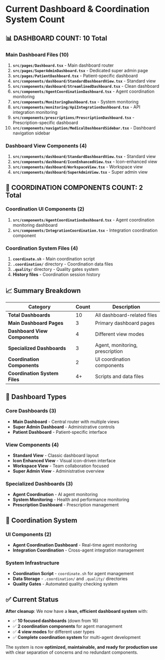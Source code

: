 # Current Dashboard & Coordination System Count

## 📊 **DASHBOARD COUNT: 10 Total**

### **Main Dashboard Files (10)**
1. **`src/pages/Dashboard.tsx`** - Main dashboard router
2. **`src/pages/SuperAdminDashboard.tsx`** - Dedicated super admin page
3. **`src/pages/PatientDashboard.tsx`** - Patient-specific dashboard
4. **`src/components/dashboard/StandardDashboardView.tsx`** - Standard view
5. **`src/components/dashboard/StreamlinedDashboard.tsx`** - Clean dashboard
6. **`src/components/AgentCoordinationDashboard.tsx`** - Agent coordination monitoring
7. **`src/components/MonitoringDashboard.tsx`** - System monitoring
8. **`src/components/monitoring/ApiIntegrationDashboard.tsx`** - API integration monitoring
9. **`src/components/prescriptions/PrescriptionDashboard.tsx`** - Prescription-specific dashboard
10. **`src/components/navigation/MedicalDashboardSidebar.tsx`** - Dashboard navigation sidebar

### **Dashboard View Components (4)**
1. **`src/components/dashboard/StandardDashboardView.tsx`** - Standard view
2. **`src/components/dashboard/IconEnhancedView.tsx`** - Icon-enhanced view
3. **`src/components/dashboard/WorkspaceView.tsx`** - Workspace view
4. **`src/components/dashboard/SuperAdminView.tsx`** - Super admin view

## 🤝 **COORDINATION COMPONENTS COUNT: 2 Total**

### **Coordination UI Components (2)**
1. **`src/components/AgentCoordinationDashboard.tsx`** - Agent coordination monitoring dashboard
2. **`src/components/IntegrationCoordination.tsx`** - Integration coordination component

### **Coordination System Files (4)**
1. **`coordinate.sh`** - Main coordination script
2. **`.coordination/`** directory - Coordination data files
3. **`.quality/`** directory - Quality gates system
4. **History files** - Coordination session history

## 📈 **Summary Breakdown**

| Category | Count | Description |
|----------|-------|-------------|
| **Total Dashboards** | 10 | All dashboard-related files |
| **Main Dashboard Pages** | 3 | Primary dashboard pages |
| **Dashboard View Components** | 4 | Different view modes |
| **Specialized Dashboards** | 3 | Agent, monitoring, prescription |
| **Coordination Components** | 2 | UI coordination components |
| **Coordination System Files** | 4+ | Scripts and data files |

## 🎯 **Dashboard Types**

### **Core Dashboards (3)**
- **Main Dashboard** - Central router with multiple views
- **Super Admin Dashboard** - Administrative controls
- **Patient Dashboard** - Patient-specific interface

### **View Components (4)**
- **Standard View** - Classic dashboard layout
- **Icon Enhanced View** - Visual icon-driven interface
- **Workspace View** - Team collaboration focused
- **Super Admin View** - Administrative overview

### **Specialized Dashboards (3)**
- **Agent Coordination** - AI agent monitoring
- **System Monitoring** - Health and performance monitoring
- **Prescription Dashboard** - Prescription management

## 🤝 **Coordination System**

### **UI Components (2)**
- **Agent Coordination Dashboard** - Real-time agent monitoring
- **Integration Coordination** - Cross-agent integration management

### **System Infrastructure**
- **Coordination Script** - `coordinate.sh` for agent management
- **Data Storage** - `.coordination/` and `.quality/` directories
- **Quality Gates** - Automated quality checking system

## ✅ **Current Status**

**After cleanup**: We now have a **lean, efficient dashboard system** with:
- ✅ **10 focused dashboards** (down from 16)
- ✅ **2 coordination components** for agent management
- ✅ **4 view modes** for different user types
- ✅ **Complete coordination system** for multi-agent development

The system is now **optimized, maintainable, and ready for production use** with clear separation of concerns and no redundant components.

